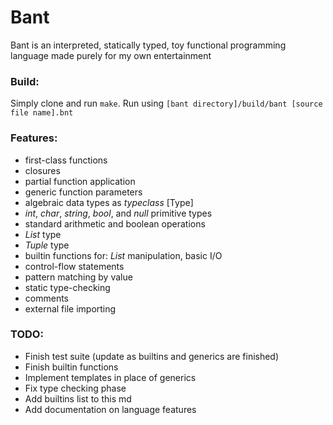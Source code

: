 # Bant
Bant is an interpreted, statically typed, toy functional programming language made purely for my own entertainment

### Build:
Simply clone and run ```make```. Run using ```[bant directory]/build/bant [source file name].bnt```

### Features:
- first-class functions
- closures
- partial function application
- generic function parameters
- algebraic data types as _typeclass_ [Type]
- _int_, _char_, _string_, _bool_, and _null_ primitive types
- standard arithmetic and boolean operations
- _List_ type
- _Tuple_ type
- builtin functions for: _List_ manipulation, basic I/O
- control-flow statements
- pattern matching by value
- static type-checking
- comments
- external file importing

### TODO:
- Finish test suite (update as builtins and generics are finished)
- Finish builtin functions
- Implement templates in place of generics
- Fix type checking phase
- Add builtins list to this md
- Add documentation on language features
